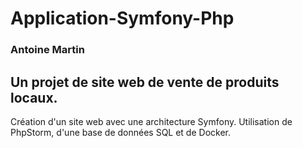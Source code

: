 # Application-Symfony-Php
### Antoine Martin
Un projet de site web de vente de produits locaux.
----

Création d'un site web avec une architecture Symfony. Utilisation de PhpStorm, d'une base de données SQL et de Docker.
